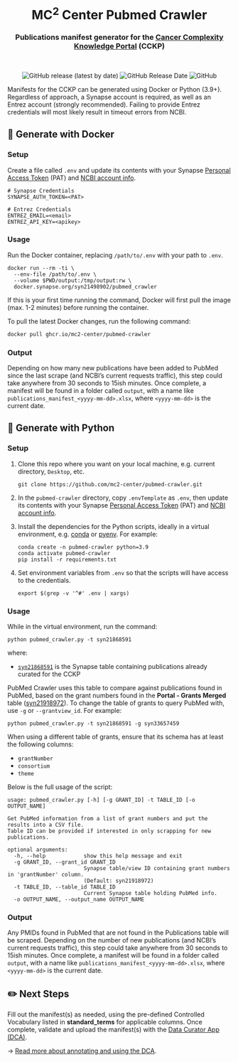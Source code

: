 <h1 align="center">
  MC<sup>2</sup> Center Pubmed Crawler
</h1>

<h3 align="center">
  Publications manifest generator for the 
  <a href="https://cancercomplexity.synapse.org/" target="_blank">Cancer Complexity Knowledge Portal</a> 
  (CCKP)
</h3>
<br/>

<p align="center">
  <img alt="GitHub release (latest by date)" src="https://img.shields.io/github/release/mc2-center/pubmed-crawler?label=latest%20release&display_name=release&style=flat-square">
  <img alt="GitHub Release Date" src="https://img.shields.io/github/release-date/mc2-center/pubmed-crawler?style=flat-square&color=green">
  <img alt="GitHub" src="https://img.shields.io/github/license/mc2-center/pubmed-crawler?style=flat-square&color=orange">
<p>

Manifests for the CCKP can be generated using Docker or Python (3.9+).
Regardless of approach, a Synapse account is required, as well as an
Entrez account (strongly recommended). Failing to provide Entrez credentials
will most likely result in timeout errors from NCBI.

## :whale: Generate with Docker

### Setup

Create a file called `.env` and update its contents with your Synapse
[Personal Access Token] (PAT) and [NCBI account info].

```
# Synapse Credentials
SYNAPSE_AUTH_TOKEN=<PAT>

# Entrez Credentials
ENTREZ_EMAIL=<email>
ENTREZ_API_KEY=<apikey>
```


### Usage

Run the Docker container, replacing `/path/to/.env` with your path to `.env`.

```
docker run --rm -ti \
  --env-file /path/to/.env \
  --volume $PWD/output:/tmp/output:rw \
  docker.synapse.org/syn21498902/pubmed_crawler
```

If this is your first time running the command, Docker will first pull the image
(max. 1-2 minutes) before running the container.

To pull the latest Docker changes, run the following command:

```bash
docker pull ghcr.io/mc2-center/pubmed-crawler
```

### Output

Depending on how many new publications have been added to PubMed since the last
scrape (and NCBI’s current requests traffic), this step could take anywhere from
30 seconds to 15ish minutes. Once complete, a manifest will be found in a folder
called `output`, with a name like `publications_manifest_<yyyy-mm-dd>.xlsx`,
where `<yyyy-mm-dd>` is the current date.

## :snake: Generate with Python

### Setup

1. Clone this repo where you want on your local machine, e.g. current directory,
   `Desktop`, etc.

    ```
    git clone https://github.com/mc2-center/pubmed-crawler.git
    ```

2. In the `pubmed-crawler` directory, copy `.envTemplate` as `.env`, then update
   its contents with your Synapse [Personal Access Token] (PAT) and [NCBI account info].

3. Install the dependencies for the Python scripts, ideally in a virtual
   environment, e.g. [conda] or [pyenv]. For example:

    ```
    conda create -n pubmed-crawler python=3.9
    conda activate pubmed-crawler
    pip install -r requirements.txt
    ```

4. Set environment variables from `.env` so that the scripts will have access
   to the credentials.

    ```
    export $(grep -v '^#' .env | xargs)
    ```

### Usage

While in the virtual environment, run the command:

```
python pubmed_crawler.py -t syn21868591
```

where:

- [`syn21868591`] is the Synapse table containing publications already curated for the CCKP

PubMed Crawler uses this table to compare against publications found in PubMed,
based on the grant numbers found in the **Portal - Grants Merged** table ([syn21918972]).
To change the table of grants to query PubMed with, use `-g` or `--grantview_id`. For example:

```
python pubmed_crawler.py -t syn21868591 -g syn33657459
```

When using a different table of grants, ensure that its schema has at least the following columns:

- `grantNumber`
- `consortium`
- `theme`

Below is the full usage of the script:

```
usage: pubmed_crawler.py [-h] [-g GRANT_ID] -t TABLE_ID [-o OUTPUT_NAME]

Get PubMed information from a list of grant numbers and put the results into a CSV file.
Table ID can be provided if interested in only scrapping for new publications.

optional arguments:
  -h, --help            show this help message and exit
  -g GRANT_ID, --grant_id GRANT_ID
                        Synapse table/view ID containing grant numbers in 'grantNumber' column. 
                        (Default: syn21918972)
  -t TABLE_ID, --table_id TABLE_ID
                        Current Synapse table holding PubMed info.
  -o OUTPUT_NAME, --output_name OUTPUT_NAME
```

### Output

Any PMIDs found in PubMed that are not found in the Publications table will
be scraped. Depending on the number of new publications (and NCBI’s current
requests traffic), this step could take anywhere from 30 seconds to 15ish
minutes. Once complete, a manifest will be found in a folder called `output`,
with a name like `publications_manifest_<yyyy-mm-dd>.xlsx`, where `<yyyy-mm-dd>`
is the current date.

## :pencil2: Next Steps

Fill out the manifest(s) as needed, using the pre-defined Controlled Vocabulary
listed in **standard_terms** for applicable columns. Once complete, validate
and upload the manifest(s) with the [Data Curator App (DCA)].

→ [Read more about annotating and using the DCA].

<!-- Links -->

[synapse account]: https://www.synapse.org/#!RegisterAccount:0
[personal access token]: https://www.synapse.org/#!PersonalAccessTokens:
[ncbi account info]: https://support.nlm.nih.gov/knowledgebase/article/KA-05317/en-us
[conda]: https://docs.conda.io/projects/conda/en/latest/user-guide/install/index.html
[pyenv]: https://github.com/pyenv/pyenv#getting-pyenv
[data curator app (dca)]: https://dca.app.sagebionetworks.org/
[syn21918972]: https://www.synapse.org/#!Synapse:syn21918972/tables/
[`syn21868591`]: https://www.synapse.org/#!Synapse:syn21868591/tables/
[Read more about annotating and using the DCA]: https://sagebionetworks.jira.com/wiki/spaces/CCKPD/pages/3049095269/Community+Curation
